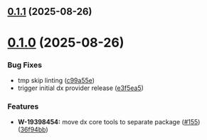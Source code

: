 ## [0.1.1](https://github.com/salesforcecli/mcp/compare/mcp-provider-dx-core@0.1.0...mcp-provider-dx-core@0.1.1) (2025-08-26)



# [0.1.0](https://github.com/salesforcecli/mcp/compare/36f94bb97e0ba4de8aeba700ff947d03eb865bc0...mcp-provider-dx-core@0.1.0) (2025-08-26)


### Bug Fixes

* tmp skip linting ([c99a55e](https://github.com/salesforcecli/mcp/commit/c99a55e56c43333f4d0382c61f6f998323af2515))
* trigger initial dx provider release ([e3f5ea5](https://github.com/salesforcecli/mcp/commit/e3f5ea51e9e029cda72648fa9628693035e55128))


### Features

* **W-19398454:** move dx core tools to separate package ([#155](https://github.com/salesforcecli/mcp/issues/155)) ([36f94bb](https://github.com/salesforcecli/mcp/commit/36f94bb97e0ba4de8aeba700ff947d03eb865bc0))



